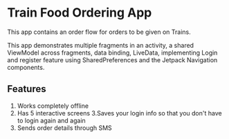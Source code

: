 Train Food Ordering App
=================================

This app contains an order flow for orders to be given on Trains.

This app demonstrates multiple fragments in an activity, a shared ViewModel across fragments,
data binding, LiveData, implementing Login and register feature using SharedPreferences and the Jetpack Navigation components.





Features
---------------
1. Works completely offline
2. Has 5 interactive screens
3.Saves your login info so that you don't have to login again and again
4. Sends order details through SMS
